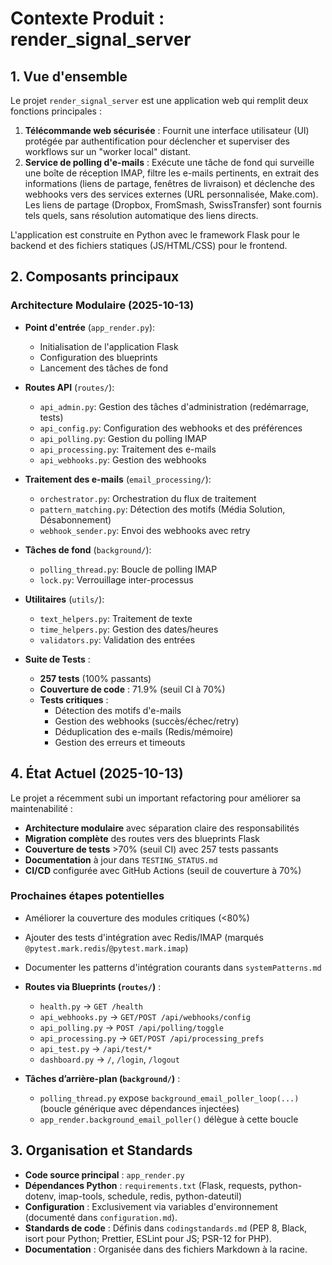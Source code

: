 # Contexte Produit : render_signal_server

## 1. Vue d'ensemble

Le projet `render_signal_server` est une application web qui remplit deux fonctions principales :
1.  **Télécommande web sécurisée** : Fournit une interface utilisateur (UI) protégée par authentification pour déclencher et superviser des workflows sur un "worker local" distant.
2.  **Service de polling d'e-mails** : Exécute une tâche de fond qui surveille une boîte de réception IMAP, filtre les e-mails pertinents, en extrait des informations (liens de partage, fenêtres de livraison) et déclenche des webhooks vers des services externes (URL personnalisée, Make.com). Les liens de partage (Dropbox, FromSmash, SwissTransfer) sont fournis tels quels, sans résolution automatique des liens directs.

L'application est construite en Python avec le framework Flask pour le backend et des fichiers statiques (JS/HTML/CSS) pour le frontend.

## 2. Composants principaux

### Architecture Modulaire (2025-10-13)

-   **Point d'entrée** (`app_render.py`):
    -   Initialisation de l'application Flask
    -   Configuration des blueprints
    -   Lancement des tâches de fond

-   **Routes API** (`routes/`):
    -   `api_admin.py`: Gestion des tâches d'administration (redémarrage, tests)
    -   `api_config.py`: Configuration des webhooks et des préférences
    -   `api_polling.py`: Gestion du polling IMAP
    -   `api_processing.py`: Traitement des e-mails
    -   `api_webhooks.py`: Gestion des webhooks

-   **Traitement des e-mails** (`email_processing/`):
    -   `orchestrator.py`: Orchestration du flux de traitement
    -   `pattern_matching.py`: Détection des motifs (Média Solution, Désabonnement)
    -   `webhook_sender.py`: Envoi des webhooks avec retry

-   **Tâches de fond** (`background/`):
    -   `polling_thread.py`: Boucle de polling IMAP
    -   `lock.py`: Verrouillage inter-processus

-   **Utilitaires** (`utils/`):
    -   `text_helpers.py`: Traitement de texte
    -   `time_helpers.py`: Gestion des dates/heures
    -   `validators.py`: Validation des entrées

-   **Suite de Tests** :
    -   **257 tests** (100% passants)
    -   **Couverture de code** : 71.9% (seuil CI à 70%)
    -   **Tests critiques** :
        - Détection des motifs d'e-mails
        - Gestion des webhooks (succès/échec/retry)
        - Déduplication des e-mails (Redis/mémoire)
        - Gestion des erreurs et timeouts

## 4. État Actuel (2025-10-13)

Le projet a récemment subi un important refactoring pour améliorer sa maintenabilité :

-   **Architecture modulaire** avec séparation claire des responsabilités
-   **Migration complète** des routes vers des blueprints Flask
-   **Couverture de tests** >70% (seuil CI) avec 257 tests passants
-   **Documentation** à jour dans `TESTING_STATUS.md`
-   **CI/CD** configurée avec GitHub Actions (seuil de couverture à 70%)

### Prochaines étapes potentielles

-   Améliorer la couverture des modules critiques (<80%)
-   Ajouter des tests d'intégration avec Redis/IMAP (marqués `@pytest.mark.redis`/`@pytest.mark.imap`)
-   Documenter les patterns d'intégration courants dans `systemPatterns.md`

-   **Routes via Blueprints (`routes/`)** :
    -   `health.py` → `GET /health`
    -   `api_webhooks.py` → `GET/POST /api/webhooks/config`
    -   `api_polling.py` → `POST /api/polling/toggle`
    -   `api_processing.py` → `GET/POST /api/processing_prefs`
    -   `api_test.py` → `/api/test/*`
    -   `dashboard.py` → `/`, `/login`, `/logout`

-   **Tâches d’arrière-plan (`background/`)** :
    -   `polling_thread.py` expose `background_email_poller_loop(...)` (boucle générique avec dépendances injectées)
    -   `app_render.background_email_poller()` délègue à cette boucle

## 3. Organisation et Standards

-   **Code source principal** : `app_render.py`
-   **Dépendances Python** : `requirements.txt` (Flask, requests, python-dotenv, imap-tools, schedule, redis, python-dateutil)
-   **Configuration** : Exclusivement via variables d'environnement (documenté dans `configuration.md`).
-   **Standards de code** : Définis dans `codingstandards.md` (PEP 8, Black, isort pour Python; Prettier, ESLint pour JS; PSR-12 for PHP).
-   **Documentation** : Organisée dans des fichiers Markdown à la racine.